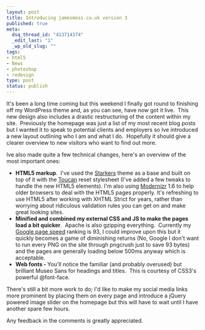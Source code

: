 ```yaml
--- 
layout: post
title: Introducing jamesmoss.co.uk version 3
published: true
meta: 
  dsq_thread_id: "413714374"
  _edit_last: "1"
  _wp_old_slug: ""
tags: 
- html5
- News
- photoshop
- redesign
type: post
status: publish
---
```

It's been a long time coming but this weekend I finally got round to finishing off my WordPress theme and, as you can see, have now got it live.  This new design also includes a drastic restructuring of the content within my site.  Previously the homepage was just a list of my most recent blog posts but I wanted it to speak to potential clients and employers so Ive introduced a new layout outlining who I am and what I do.  Hopefully it should give a clearer overview to new visitors who want to find out more.

Ive also made quite a few technical changes, here's an overview of the most important ones:
<ul>
	<li><strong>HTML5 markup</strong>.  I've used the <a href="http://nathanstaines.com/archive/starkers-html5-v3">Starkers</a> theme as a base and built on top of it with the <a href="http://borderleft.com/labs/">Toucan</a> reset stylesheet (I've added a few tweaks to handle the new HTML5 elements). I'm also using <a href="http://www.modernizr.com/">Modernizr</a> 1.6 to help older browsers to deal with the HTML5 pages properly. It's refreshing to use HTML5 after working with XHTML Strict for years, rather than worrying about ridiculous validation rules you can get on and make great looking sites.</li>
	<li><strong>Minified and combined my external CSS and JS to make the pages load a bit quicker</strong>.  Apache is also gzipping everything.  Currently my <a href="http://code.google.com/speed/page-speed/">Google page speed</a> ranking is 93, I could improve upon this but it quickly becomes a game of diminishing returns (No, Google I don't want to run every PNG on the site through pngcrush just to save 93 bytes) and the pages are generally loading below 500ms anyway which is acceptable.</li>
	<li><strong>Web fonts</strong><strong> - </strong>You'll notice the familiar (and probably overused) but brilliant Museo Sans for headings and titles.  This is courtesy of CSS3's powerful @font-face.</li>
</ul>
There's still a bit more work to do; I'd like to make my social media links more prominent by placing them on every page and introduce a jQuery powered image slider on the homepage but this will have to wait until I have another spare few hours.

Any feedback in the comments is greatly appreciated.
